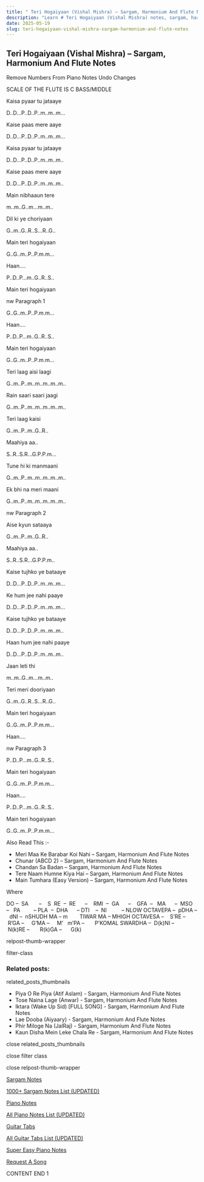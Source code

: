```yaml
---
title: " Teri Hogaiyaan (Vishal Mishra) – Sargam, Harmonium And Flute Notes"
description: "Learn # Teri Hogaiyaan (Vishal Mishra) notes, sargam, harmonium notations and flute notes. Easy step-by-step tutorial for beginners."
date: 2025-05-19
slug: teri-hogaiyaan-vishal-mishra-sargam-harmonium-and-flute-notes
---
```


## Teri Hogaiyaan (Vishal Mishra) – Sargam, Harmonium And Flute Notes

Remove Numbers From Piano Notes
Undo Changes

SCALE OF THE FLUTE IS C BASS/MIDDLE

Kaisa pyaar tu jataaye

D..D…P..D..P..m..m..m…

Kaise paas mere aaye

D..D…P..D..P..m..m..m…

Kaisa pyaar tu jataaye

D..D…P..D..P..m..m..m..

Kaise paas mere aaye

D..D…P..D..P..m..m..m..

Main nibhaaun tere

m..m..G..m…m..m..

Dil ki ye choriyaan

G..m..G..R..S…R..G..

Main teri hogaiyaan

G..G..m..P..P.m.m…

Haan….

P..D..P…m..G..R..S..

Main teri hogaiyaan

nw Paragraph 1

G..G..m..P..P.m.m…

Haan….

P..D..P…m..G..R..S..

Main teri hogaiyaan

G..G..m..P..P.m.m…

Teri laag aisi laagi

G..m..P..m..m..m..m..m..

Rain saari saari jaagi

G..m..P..m..m..m..m..m..

Teri laag kaisi

G..m..P..m..G..R..

Maahiya aa..

S..R..S.R…G.P.P.m…

Tune hi ki manmaani

G..m..P..m..m..m..m..m..

Ek bhi na meri maani

G..m..P..m..m..m..m..m..

nw Paragraph 2

Aise kyun sataaya

G..m..P..m..G..R..

Maahiya aa..

S..R..S.R…G.P.P.m..

Kaise tujhko ye bataaye

D..D…P..D..P..m..m..m…

Ke hum jee nahi paaye

D..D…P..D..P..m..m..m…

Kaise tujhko ye bataaye

D..D…P..D..P..m..m..m..

Haan hum jee nahi paaye

D..D…P..D..P..m..m..m..

Jaan leti thi

m..m..G..m…m..m..

Teri meri dooriyaan

G..m..G..R..S…R..G..

Main teri hogaiyaan

G..G..m..P..P.m.m…

Haan….

nw Paragraph 3

P..D..P…m..G..R..S..

Main teri hogaiyaan

G..G..m..P..P.m.m…

Haan….

P..D..P…m..G..R..S..

Main teri hogaiyaan

G..G..m..P..P.m.m…

Also Read This :-

- Meri Maa Ke Barabar Koi Nahi – Sargam, Harmonium And Flute Notes
- Chunar (ABCD 2) – Sargam, Harmonium And Flute Notes
- Chandan Sa Badan – Sargam, Harmonium And Flute Notes
- Tere Naam Humne Kiya Hai – Sargam, Harmonium And Flute Notes
- Main Tumhara (Easy Version) – Sargam, Harmonium And Flute Notes

Where

DO –  SA       –    S  RE  –  RE      –    RMI  –  GA      –    GFA  –   MA      –  MSO  –   PA         – PLA  –  DHA      – DTI    –  NI          – NLOW OCTAVEPA –  pDHA –  dNI –  nSHUDH MA – m        TIWAR MA – MHIGH OCTAVESA –    S’RE –     R’GA –     G’MA –     M’   m’PA –       P’KOMAL SWARDHA –  D(k)NI –       N(k)RE –       R(k)GA –      G(k)

relpost-thumb-wrapper

filter-class

### Related posts:

related_posts_thumbnails

- Piya O Re Piya (Atif Aslam) - Sargam, Harmonium And Flute Notes
- Tose Naina Lage (Anwar) - Sargam, Harmonium And Flute Notes
- Iktara (Wake Up Sid) [FULL SONG] - Sargam, Harmonium And Flute Notes
- Lae Dooba (Aiyaary) - Sargam, Harmonium And Flute Notes
- Phir Miloge Na (JalRaj) - Sargam, Harmonium And Flute Notes
- Kaun Disha Mein Leke Chala Re - Sargam, Harmonium And Flute Notes

close related_posts_thumbnails

close filter class

close relpost-thumb-wrapper

[Sargam Notes](/sargam-notes.html)

[1000+ Sargam Notes List (UPDATED)](/all-songs-list-sargam-notes.html)

[Piano Notes](/piano-notes.html)

[All Piano Notes List (UPDATED)](/all-songs-list-piano-notes.html)

[Guitar Tabs](/guitar-tabs.html)

[All Guitar Tabs List (UPDATED)](/all-songs-list-guitar-tabs.html)

[Super Easy Piano Notes](https://studywall.in/)

[Request A Song](/request-a-song.html)

CONTENT END 1
